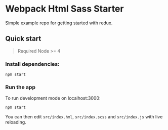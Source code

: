 # Webpack Html Sass Starter

Simple example repo for getting started with redux.

## Quick start

> Required Node >= 4

### Install dependencies:

```
npm start
```

### Run the app

To run development mode on localhost:3000:

``` shell
npm start
```

You can then edit `src/index.hml`, `src/index.scss` and `src/index.js` with live reloading.

